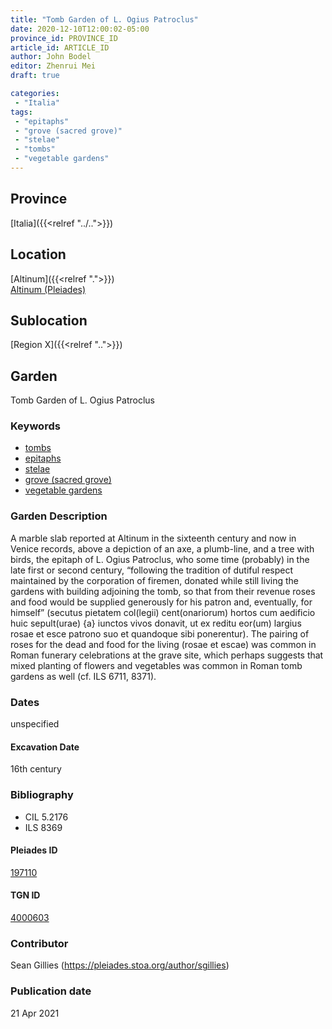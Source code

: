```yaml
---
title: "Tomb Garden of L. Ogius Patroclus"
date: 2020-12-10T12:00:02-05:00
province_id: PROVINCE_ID
article_id: ARTICLE_ID
author: John Bodel
editor: Zhenrui Mei
draft: true

categories:
 - "Italia"
tags:
 - "epitaphs"
 - "grove (sacred grove)"
 - "stelae"
 - "tombs"
 - "vegetable gardens"
---
```


## Province

[Italia]({{<relref "../..">}})

<!--### Province Description-->

<!-- DESCRIPTION -->


## Location

[Altinum]({{<relref ".">}}) \
[Altinum (Pleiades)](https://pleiades.stoa.org/places/197110)

<!--### Location Description-->

<!-- LEAVE THIS BLANK FOR NOW -->

## Sublocation

[Region X]({{<relref "..">}})

<!--### Sublocation Description-->

<!-- DESCRIPTION -->


## Garden

Tomb Garden of L. Ogius Patroclus

### Keywords

- [tombs](http://vocab.getty.edu/page/aat/300005926)
- [epitaphs](http://vocab.getty.edu/page/aat/300028729)
- [stelae](http://vocab.getty.edu/page/aat/300007023)
- [grove (sacred grove)](http://vocab.getty.edu/page/aat/300251876)
- [vegetable gardens](http://vocab.getty.edu/page/aat/300008142)

### Garden Description

A marble slab reported at Altinum in the sixteenth century and now in Venice  records, above a depiction of an axe, a plumb-line, and a tree with birds, the epitaph of L. Ogius Patroclus, who some time (probably) in the late first or second century, “following the tradition of dutiful respect maintained by the corporation of firemen, donated while still living the gardens with building adjoining the tomb, so that from their revenue roses and food would be supplied generously for his patron and, eventually, for himself” (secutus pietatem col(legii) cent(onariorum) hortos cum aedificio huic sepult(urae) {a} iunctos vivos donavit, ut ex reditu eor(um) largius rosae et esce patrono suo et quandoque sibi ponerentur). The pairing of roses for the dead and food for the living (rosae et escae) was common in Roman funerary celebrations at the grave site, which perhaps suggests that mixed planting of flowers and vegetables was common in Roman tomb gardens as well (cf. ILS 6711, 8371).

<!--### Maps-->

<!--
OLD WAY (DO NOT USE)
![alt_text](../../images/image_name.ext)
*CAPTION*

NEW WAY ↓↓↓↓
{{< figure src="../../images/image_name.ext" alt="ALT_TEXT" title="CAPTION" >}}
-->

### Dates

unspecified

#### Excavation Date

16th century

### Bibliography

* CIL 5.2176
* ILS 8369

<!--#### Periodo ID-->

<!-- [PERIODO_ID](https://pleiades.stoa.org/places/PLEIADES_ID) -->

#### Pleiades ID

[197110](https://pleiades.stoa.org/places/197110)

#### TGN ID

[4000603](http://vocab.getty.edu/page/tgn/4000603)

### Contributor

Sean Gillies (https://pleiades.stoa.org/author/sgillies)


### Publication date


21 Apr 2021

<!--### Related articles-->

<!-- Links to other related articles. Leave blank for now -->
